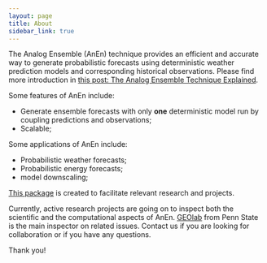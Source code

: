 ```yaml
---
layout: page
title: About
sidebar_link: true
---
```


The Analog Ensemble (AnEn) technique provides an efficient and accurate way to generate probabilistic forecasts using deterministic weather prediction models and corresponding historical observations. Please find more introduction in [this post: The Analog Ensemble Technique Explained](https://weiming-hu.github.io/AnalogsEnsemble/2018/12/14/AnEn-explained.html).

Some features of AnEn include:

- Generate ensemble forecasts with only **one** deterministic model run by coupling predictions and observations;
- Scalable;

Some applications of AnEn include:

- Probabilistic weather forecasts;
- Probabilistic energy forecasts;
- model downscaling;

[This package](https://weiming-hu.github.io/AnalogsEnsemble/) is created to facilitate relevant research and projects.

Currently, active research projects are going on to inspect both the scientific and the computational aspects of AnEn. [GEOlab](http://geoinf.psu.edu/) from Penn State is the main inspector on related issues. Contact us if you are looking for collaboration or if you have any questions.

Thank you!
